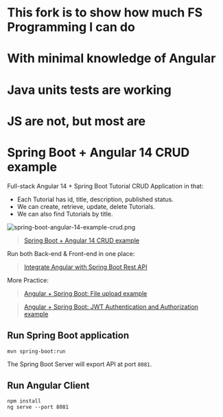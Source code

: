# This fork is to show how much FS Programming I can do
# With minimal knowledge of Angular
# Java units tests are working
# JS are not, but most are

# Spring Boot + Angular 14 CRUD example

Full-stack Angular 14 + Spring Boot Tutorial CRUD Application in that:
- Each Tutorial has id, title, description, published status.
- We can create, retrieve, update, delete Tutorials.
- We can also find Tutorials by title.

![spring-boot-angular-14-example-crud.png](spring-boot-angular-14-example-crud.png)

> [Spring Boot + Angular 14 CRUD example](https://www.bezkoder.com/spring-boot-angular-14-crud/)

Run both Back-end & Front-end in one place:
> [Integrate Angular with Spring Boot Rest API](https://www.bezkoder.com/integrate-angular-spring-boot/)

More Practice:
> [Angular + Spring Boot: File upload example](https://www.bezkoder.com/angular-13-spring-boot-file-upload/)

> [Angular + Spring Boot: JWT Authentication and Authorization example](https://www.bezkoder.com/angular-13-spring-boot-jwt-auth/)

## Run Spring Boot application
```
mvn spring-boot:run
```
The Spring Boot Server will export API at port `8081`.

## Run Angular Client
```
npm install
ng serve --port 8081
```
